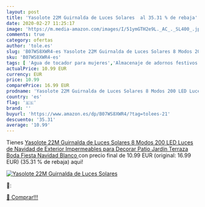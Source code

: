 ```yaml
---
layout: post
title: 'Yasolote 22M Guirnalda de Luces Solares  al 35.31 % de rebaja'
date: 2020-02-27 11:25:17
image: 'https://m.media-amazon.com/images/I/51ymGTH2e9L._AC_._SL400_.jpg'
comments: true
category: ofertas
author: 'tole.es'
slug: 'B07WS8XWR4-es Yasolote 22M Guirnalda de Luces Solares 8 Modos 200 LED...'
sku: 'B07WS8XWR4-es'
tags: [ 'Agua de tocador para mujeres','Almacenaje de adornos festivos','Almacenamiento y organización','Belleza','Fragancias para mujeres','Hogar y cocina','Iluminación','Iluminación de interior','Iluminación decorativa y para usos específicos de interior','Juguetes','Juguetes electrónicos','Juguetes y juegos','Perfumes y fragancias','Velas eléctricas y LED','Videojuegos para niños','navidad', ]
actualPrice: 10.99 EUR
currency: EUR
price: 10.99
comparePrice: 16.99 EUR
prodname: 'Yasolote 22M Guirnalda de Luces Solares 8 Modos 200 LED Luces de Navidad de Exterior Impermeables para Decorar Patio  Jardín  Terraza  Boda  Fiesta  Navidad  Blanco '
country: 'es'
flag: '🇪🇸'
brand: ''
buyurl: 'https://www.amazon.es/dp/B07WS8XWR4/?tag=tolees-21'
descuento: '35.31'
average: '10.99'
---
```


Tienes [Yasolote 22M Guirnalda de Luces Solares 8 Modos 200 LED Luces de Navidad de Exterior Impermeables para Decorar Patio  Jardín  Terraza  Boda  Fiesta  Navidad  Blanco ](https://www.amazon.es/dp/B07WS8XWR4/?tag=tolees-21) con precio final de  10.99 EUR (original: 16.99 EUR) (35.31 %  de rebaja) aqui!

[![Yasolote 22M Guirnalda de Luces Solares ](https://m.media-amazon.com/images/I/51ymGTH2e9L._AC_._SL400_.jpg)](https://www.amazon.es/dp/B07WS8XWR4/?tag=tolees-21)

🔎:


[🛒 Comprar!!!](https://www.amazon.es/dp/B07WS8XWR4/?tag=tolees-21)
